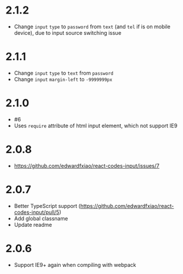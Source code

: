 # 2.1.2

- Change ```input``` ```type``` to ```password``` from ```text``` (and ```tel``` if is on mobile device), due to input source switching issue

# 2.1.1

- Change ```input``` ```type``` to ```text``` from ```password```
- Change ```input``` ```margin-left``` to ```-9999999px```

# 2.1.0

- #6
- Uses ```require``` attribute of html input element, which not support IE9

# 2.0.8

- https://github.com/edwardfxiao/react-codes-input/issues/7

# 2.0.7

- Better TypeScript support (https://github.com/edwardfxiao/react-codes-input/pull/5)
- Add global classname
- Update readme

# 2.0.6

- Support IE9+ again when compiling with webpack
